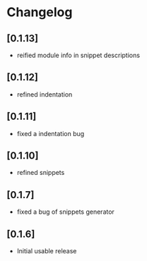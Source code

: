 # Changelog

## [0.1.13]
- reified module info in snippet descriptions

## [0.1.12]
- refined indentation

## [0.1.11]
- fixed a indentation bug

## [0.1.10]
- refined snippets

## [0.1.7]
- fixed a bug of snippets generator

## [0.1.6]
- Initial usable release